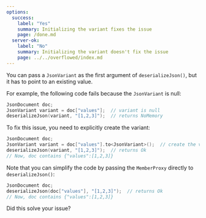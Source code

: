 ```yaml
---
options:
  success:
    label: "Yes"
    summary: Initializing the variant fixes the issue
    page: /done.md
  server-ok:
    label: "No"
    summary: Initializing the variant doesn't fix the issue
    page: ../../overflowed/index.md
---
```



You can pass a `JsonVariant` as the first argument of `deserializeJson()`, but it has to point to an existing value.

For example, the following code fails because the `JsonVariant` is null:

```cpp
JsonDocument doc;
JsonVariant variant = doc["values"];  // variant is null
deserializeJson(variant, "[1,2,3]");  // returns NoMemory
```

To fix this issue, you need to explicitly create the variant:

```cpp
JsonDocument doc;
JsonVariant variant = doc["values"].to<JsonVariant>();  // create the variant
deserializeJson(variant, "[1,2,3]");  // returns Ok
// Now, doc contains {"values":[1,2,3]}
```

Note that you can simplify the code by passing the `MemberProxy` directly to `deserializeJson()`:

```cpp
JsonDocument doc;
deserializeJson(doc["values"], "[1,2,3]");  // returns Ok
// Now, doc contains {"values":[1,2,3]}
```

Did this solve your issue?
